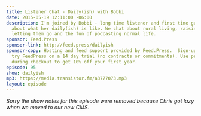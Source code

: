 ```yaml
---
title: Listener Chat - Daily(ish) with Bobbi
date: 2015-05-19 12:11:00 -06:00
description: I'm joined by Bobbi - long time listener and first time guest - to chat
  about what her daily(ish) is like. We chat about rural living, raising kids and
  letting them go and the fun of podcasting normal life.
sponsor: Feed.Press
sponsor-link: http://feed.press/dailyish
sponsor-copy: Hosting and feed support provided by Feed.Press.  Sign-up today and
  try FeedPress on a 14 day trial (no contracts or commitments). Use promo code "dailyish"
  during checkout to get 10% off your first year.
episode: 95
show: dailyish
mp3: https://media.transistor.fm/a3777073.mp3
layout: episode
---
```


<em>Sorry the show notes for this episode were removed because Chris got lazy when we moved to our new CMS</em>.

